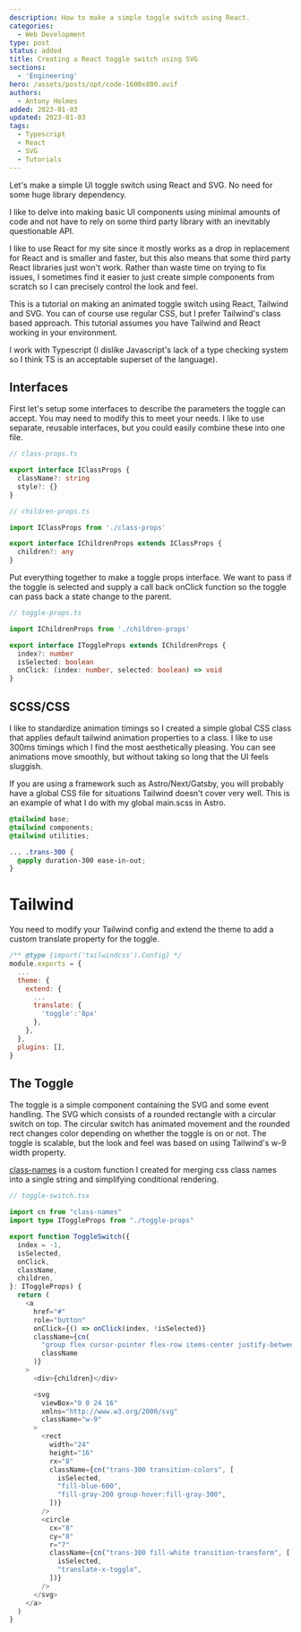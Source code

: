 ```yaml
---
description: How to make a simple toggle switch using React.
categories:
  - Web Development
type: post
status: added
title: Creating a React toggle switch using SVG
sections:
  - 'Engineering'
hero: /assets/posts/opt/code-1600x800.avif
authors:
  - Antony Holmes
added: 2023-01-03
updated: 2023-01-03
tags:
  - Typescript
  - React
  - SVG
  - Tutorials
---
```


Let's make a simple UI toggle switch using React and SVG. No need for some huge library dependency.

<!-- excerpt -->

I like to delve into making basic UI components using minimal amounts of code and not have to rely on some third party library with an inevitably questionable API.

I like to use React for my site since it mostly works as a drop in replacement for React and is smaller and faster, but this also means that some third party React libraries just won't work. Rather than waste time on trying to fix issues, I sometimes find it easier to just create simple components from scratch so I can precisely control the look and feel.

This is a tutorial on making an animated toggle switch using React, Tailwind and SVG. You can of course use regular CSS, but I prefer Tailwind's class based approach. This tutorial assumes you have Tailwind and React working in your environment.

I work with Typescript (I dislike Javascript's lack of a type checking system so I think TS is an acceptable superset of the language).

## Interfaces

First let's setup some interfaces to describe the parameters the toggle can accept. You may need to modify this to meet your needs. I like to use separate, reusable interfaces, but you could easily combine these into one file.

```typescript
// class-props.ts

export interface IClassProps {
  className?: string
  style?: {}
}
```

```typescript
// children-props.ts

import IClassProps from './class-props'

export interface IChildrenProps extends IClassProps {
  children?: any
}
```

Put everything together to make a toggle props interface. We want to pass if the toggle is selected and supply a call back onClick function so the toggle can pass back a state change to the parent.

```typescript
// toggle-props.ts

import IChildrenProps from './children-props'

export interface IToggleProps extends IChildrenProps {
  index?: number
  isSelected: boolean
  onClick: (index: number, selected: boolean) => void
}
```

## SCSS/CSS

I like to standardize animation timings so I created a simple global CSS class that applies default tailwind animation properties to a class. I like to use 300ms timings which I find the most aesthetically pleasing. You can see animations move smoothly, but without taking so long that the UI feels sluggish.

If you are using a framework such as Astro/Next/Gatsby, you will probably have a global CSS file for situations Tailwind doesn't cover very well. This is an example of what I do with my global main.scss in Astro.

```css
@tailwind base;
@tailwind components;
@tailwind utilities;

... .trans-300 {
  @apply duration-300 ease-in-out;
}
```

# Tailwind

You need to modify your Tailwind config and extend the theme to add a custom translate property for the toggle.

```javascript
/** @type {import('tailwindcss').Config} */
module.exports = {
  ...
  theme: {
    extend: {
      ...
      translate: {
        'toggle':'8px'
      },
    },
  },
  plugins: [],
}
```

## The Toggle

The toggle is a simple component containing the SVG and some event handling. The SVG which consists of a rounded rectangle with a circular switch on top. The circular switch has animated movement and the rounded rect changes color depending on whether the toggle is on or not. The toggle is scalable, but the look and feel was based on using Tailwind's w-9 width property.

[class-names](/blog/2023-01-01-class-names) is a custom function I created for merging css class names into a single string and simplifying conditional rendering.

```typescript
// toggle-switch.tsx

import cn from "class-names"
import type IToggleProps from "./toggle-props"

export function ToggleSwitch({
  index = -1,
  isSelected,
  onClick,
  className,
  children,
}: IToggleProps) {
  return (
    <a
      href="#"
      role="button"
      onClick={() => onClick(index, !isSelected)}
      className={cn(
        "group flex cursor-pointer flex-row items-center justify-between gap-x-4",
        className
      )}
    >
      <div>{children}</div>

      <svg
        viewBox="0 0 24 16"
        xmlns="http://www.w3.org/2000/svg"
        className="w-9"
      >
        <rect
          width="24"
          height="16"
          rx="8"
          className={cn("trans-300 transition-colors", [
            isSelected,
            "fill-blue-600",
            "fill-gray-200 group-hover:fill-gray-300",
          ])}
        />
        <circle
          cx="8"
          cy="8"
          r="7"
          className={cn("trans-300 fill-white transition-transform", [
            isSelected,
            "translate-x-toggle",
          ])}
        />
      </svg>
    </a>
  )
}
```
